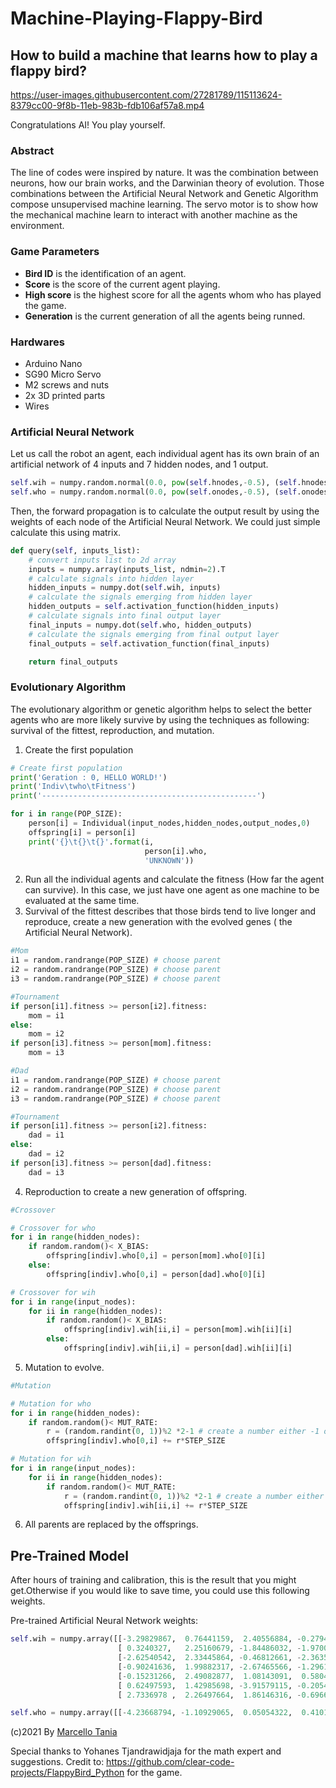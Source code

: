 # Machine-Playing-Flappy-Bird
## How to build a machine that learns how to play a flappy bird?


https://user-images.githubusercontent.com/27281789/115113624-8379cc00-9f8b-11eb-983b-fdb106af57a8.mp4

Congratulations AI! You play yourself.


### Abstract
The line of codes were inspired by nature. It was the combination between neurons, how our brain works, and the Darwinian theory of evolution. Those combinations between the Artificial Neural Network and Genetic Algorithm compose unsupervised machine learning. The servo motor is to show how the mechanical machine learn to interact with another machine as the environment.


### Game Parameters

*  **Bird ID** is the identification of an agent.
*  **Score** is the score of the current agent playing.
*  **High score** is the highest score for all the agents whom who has played the game.
*  **Generation** is the current generation of all the agents being runned.


### Hardwares

*  Arduino Nano
*  SG90 Micro Servo
*  M2 screws and nuts
*  2x 3D printed parts
*  Wires

### Artificial Neural Network
Let us call the robot  an agent, each individual agent has its own brain of an artificial network of 4 inputs and 7 hidden nodes, and 1 output.

```python
self.wih = numpy.random.normal(0.0, pow(self.hnodes,-0.5), (self.hnodes, self.inodes))
self.who = numpy.random.normal(0.0, pow(self.onodes,-0.5), (self.onodes, self.hnodes)) 
```

Then, the forward propagation is to calculate the output result by using the weights of each node of the Artificial Neural Network. We could just simple calculate this using matrix.

```python
def query(self, inputs_list):
    # convert inputs list to 2d array
    inputs = numpy.array(inputs_list, ndmin=2).T
    # calculate signals into hidden layer 
    hidden_inputs = numpy.dot(self.wih, inputs)
    # calculate the signals emerging from hidden layer 
    hidden_outputs = self.activation_function(hidden_inputs)
    # calculate signals into final output layer 
    final_inputs = numpy.dot(self.who, hidden_outputs) 
    # calculate the signals emerging from final output layer
    final_outputs = self.activation_function(final_inputs)

    return final_outputs
```

### Evolutionary Algorithm
The evolutionary algorithm or genetic algorithm helps to select the better agents who are more likely survive by using the techniques as following: survival of the fittest, reproduction, and mutation.


1. Create the first population
```python
# Create first population
print('Geration : 0, HELLO WORLD!')
print('Indiv\twho\tFitness')
print('------------------------------------------------')

for i in range(POP_SIZE):
    person[i] = Individual(input_nodes,hidden_nodes,output_nodes,0)
    offspring[i] = person[i]
    print('{}\t{}\t{}'.format(i,
                              person[i].who,
                              'UNKNOWN'))
```
2. Run all the individual agents and calculate the fitness (How far the agent can survive). In this case, we just have one agent as one machine to be evaluated at the same time.
3. Survival of the fittest describes that those birds tend to live longer and reproduce, create a new generation with the evolved genes ( the Artificial Neural Network).

```python
#Mom
i1 = random.randrange(POP_SIZE) # choose parent 
i2 = random.randrange(POP_SIZE) # choose parent 
i3 = random.randrange(POP_SIZE) # choose parent 

#Tournament
if person[i1].fitness >= person[i2].fitness:
    mom = i1
else:
    mom = i2
if person[i3].fitness >= person[mom].fitness:
    mom = i3

#Dad
i1 = random.randrange(POP_SIZE) # choose parent 
i2 = random.randrange(POP_SIZE) # choose parent 
i3 = random.randrange(POP_SIZE) # choose parent 

#Tournament
if person[i1].fitness >= person[i2].fitness:
    dad = i1
else:
    dad = i2
if person[i3].fitness >= person[dad].fitness:
    dad = i3
```
4. Reproduction to create a new generation of offspring.

```python
#Crossover

# Crossover for who
for i in range(hidden_nodes):
    if random.random()< X_BIAS:
        offspring[indiv].who[0,i] = person[mom].who[0][i]
    else:
        offspring[indiv].who[0,i] = person[dad].who[0][i]

# Crossover for wih
for i in range(input_nodes):
    for ii in range(hidden_nodes):
        if random.random()< X_BIAS:
            offspring[indiv].wih[ii,i] = person[mom].wih[ii][i]
        else:
            offspring[indiv].wih[ii,i] = person[dad].wih[ii][i]

```
5.  Mutation to evolve.

```python
#Mutation

# Mutation for who
for i in range(hidden_nodes):
    if random.random()< MUT_RATE:
        r = (random.randint(0, 1))%2 *2-1 # create a number either -1 or 1 (sign)
        offspring[indiv].who[0,i] += r*STEP_SIZE

# Mutation for wih
for i in range(input_nodes):
    for ii in range(hidden_nodes):
        if random.random()< MUT_RATE:
            r = (random.randint(0, 1))%2 *2-1 # create a number either -1 or 1 (sign)
            offspring[indiv].wih[ii,i] += r*STEP_SIZE
```
6. All parents are replaced by the offsprings.


## Pre-Trained Model
After hours of training and calibration, this is the result that you might get.Otherwise if you would like to save time, you could use this following weights.

Pre-trained Artificial Neural Network weights:
```python
self.wih = numpy.array([[-3.29829867,  0.76441159,  2.40556884, -0.27947868],
                        [ 0.3240327,   2.25160679, -1.84486032, -1.9700158 ],
                        [-2.62540542,  2.33445864, -0.46812661, -2.3635345 ],
                        [-0.90241636,  1.99882317, -2.67465566, -1.29619994],
                        [-0.15231266,  2.49082877,  1.08143091,  0.58047555],
                        [ 0.62497593,  1.42985698, -3.91579115, -0.20542114],
                        [ 2.7336978 ,  2.26497664,  1.86146316, -0.69662931]])

self.who = numpy.array([[-4.23668794, -1.10929065,  0.05054322,  0.41018827,  2.70858315, -0.42650511, -1.21117085]])
```

(c)2021
By [Marcello Tania](https://marcellotania.com/)

Special thanks to Yohanes Tjandrawidjaja for the math expert and suggestions.
Credit to: https://github.com/clear-code-projects/FlappyBird_Python for the game.
